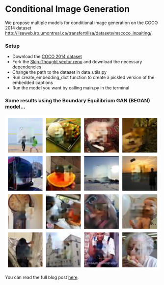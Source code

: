 # Conditional Image Generation
We propose multiple models for conditional image generation on the COCO 2014 
dataset http://lisaweb.iro.umontreal.ca/transfert/lisa/datasets/mscoco_inpaiting/.


### Setup

- Download the [COCO 2014 dataset](http://lisaweb.iro.umontreal.ca/transfert/lisa/datasets/mscoco_inpaiting/) 
- Fork the [Skip-Thought vector repo](https://github.com/ryankiros/skip-thoughts) and download the necessary dependencies
- Change the path to the dataset in data_utils.py
- Run create_embedding_dict function to create a pickled version of the embedded captions
- Run the model you want by calling main.py in the terminal


### Some results using the Boundary Equilibrium GAN (BEGAN) model...

![](began_examples.png)

You can read the full blog post [here](https://charlesashby.github.io/gan/).
